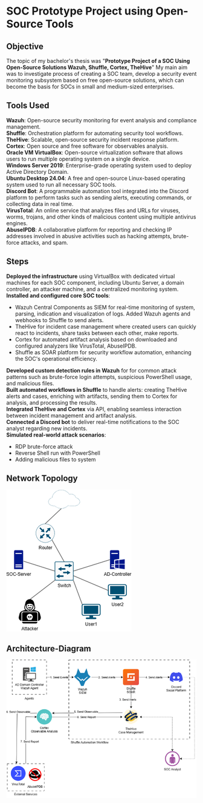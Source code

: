 # SOC Prototype Project using Open-Source Tools

## Objective
The topic of my bachelor's thesis was "**Prototype Project of a SOC Using Open-Source Solutions Wazuh, Shuffle, Cortex, TheHive**" My main aim was to investigate process of creating a SOC team, develop a security event monitoring subsystem based on free open-source solutions, which can become the basis for SOCs in small and medium-sized enterprises.

## Tools Used
**Wazuh**: Open-source security monitoring for event analysis and compliance management.  
**Shuffle**: Orchestration platform for automating security tool workflows.  
**TheHive**: Scalable, open-source security incident response platform.  
**Cortex**: Open source and free software for observables analysis.  
**Oracle VM VirtualBox**: Open-source virtualization software that allows users to run multiple operating system on a single device.  
**Windows Server 2019**: Enterprise-grade operating system used to deploy Active Directory Domain.  
**Ubuntu Desktop 24.04**: A free and open-source Linux-based operating system used to run all necessary SOC tools.  
**Discord Bot**: A programmable automation tool integrated into the Discord platform to perform tasks such as sending alerts, executing commands, or collecting data in real time.  
**VirusTotal**: An online service that analyzes files and URLs for viruses, worms, trojans, and other kinds of malicious content using multiple antivirus engines.  
**AbuseIPDB**: A collaborative platform for reporting and checking IP addresses involved in abusive activities such as hacking attempts, brute-force attacks, and spam.  

## Steps
**Deployed the infrastructure** using VirtualBox with dedicated virtual machines for each SOC component, including Ubuntu Server, a domain controller, an attacker machine, and a centralized monitoring system.  
**Installed and configured core SOC tools**:
- Wazuh Central Components as SIEM for real-time monitoring of system, parsing, indication and visualization of logs. Added Wazuh agents and webhooks to Shuffle to send alerts.
- TheHive for incident case management where created users can quickly react to incidents, share tasks between each other, make reports.
- Cortex for automated artifact analysis based on downloaded and configured analyzers like VirusTotal, AbuseIPDB.
- Shuffle as SOAR platform for security workflow automation, enhancing the SOC's operational efficiency.

**Developed custom detection rules in Wazuh** for for common attack patterns such as brute-force login attempts, suspicious PowerShell usage, and malicious files.  
**Built automated workflows in Shuffle** to handle alerts: creating TheHive alerts and cases, enriching with artifacts, sending them to Cortex for analysis, and processing the results.  
**Integrated TheHive and Cortex** via API, enabling seamless interaction between incident management and artifact analysis.  
**Connected a Discord bot** to deliver real-time notifications to the SOC analyst regarding new incidents.  
**Simulated real-world attack scenarios**:
- RDP brute-force attack
- Reverse Shell run with PowerShell
- Adding malicious files to system

## Network Topology
![](images/network-topology.png)
## Architecture-Diagram
![](images/architecture-design.png)
